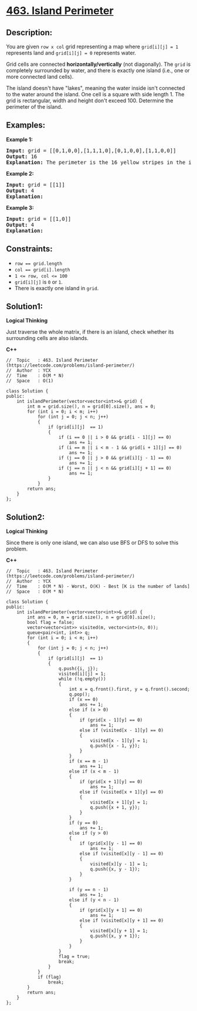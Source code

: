# [463. Island Perimeter](https://leetcode.com/problems/island-perimeter/)


## Description:

<p>You are given <code>row x col</code> grid representing a map where <code>grid[i][j] = 1</code> represents land and <code>grid[i][j] = 0</code> represents water.</p>
<p>Grid cells are connected <strong>horizontally/vertically</strong> (not diagonally). The <code>grid</code> is completely surrounded by water, and there is exactly one island (i.e., one or more connected land cells).</p>
<p>The island doesn't have "lakes", meaning the water inside isn't connected to the water around the island. One cell is a square with side length 1. The grid is rectangular, width and height don't exceed 100. Determine the perimeter of the island.</p>


## Examples:

<strong>Example 1:</strong>
<pre>
<strong>Input:</strong> grid = [[0,1,0,0],[1,1,1,0],[0,1,0,0],[1,1,0,0]]
<strong>Output:</strong> 16
<strong>Explanation:</strong> The perimeter is the 16 yellow stripes in the image above.
</pre>

<strong>Example 2:</strong>
<pre>
<strong>Input:</strong> grid = [[1]]
<strong>Output:</strong> 4
<strong>Explanation:</strong> 
</pre>

<strong>Example 3:</strong>
<pre>
<strong>Input:</strong> grid = [[1,0]]
<strong>Output:</strong> 4
<strong>Explanation:</strong> 
</pre>


## Constraints:

<ul>
  <li><code>row == grid.length</code></li>
  <li><code>col == grid[i].length</code></li>
  <li><code>1 &lt;= row, col &lt;= 100</code></li>
  <li><code>grid[i][j]</code> is <code>0</code> or <code>1</code>.</li>
  <li>There is exactly one island in <code>grid</code>.</li>
</ul>


## Solution1:

<strong>Logical Thinking</strong>
<p>Just traverse the whole matrix, if there is an island, check whether its surrounding cells are also islands.</p>


<strong>C++</strong>

```
//  Topic   : 463. Island Perimeter (https://leetcode.com/problems/island-perimeter/)
//  Author  : YCX
//  Time    : O(M * N)
//  Space   : O(1)

class Solution {
public:
    int islandPerimeter(vector<vector<int>>& grid) {
        int m = grid.size(), n = grid[0].size(), ans = 0;
        for (int i = 0; i < m; i++)
            for (int j = 0; j < n; j++)
            {
                if (grid[i][j]  == 1)
                {
                    if (i == 0 || i > 0 && grid[i - 1][j] == 0)
                        ans += 1;
                    if (i == m || i < m - 1 && grid[i + 1][j] == 0)
                        ans += 1;
                    if (j == 0 || j > 0 && grid[i][j - 1] == 0)
                        ans += 1;
                    if (j == n || j < n && grid[i][j + 1] == 0)
                        ans += 1;
                }
            }
        return ans;
    }
};
```


## Solution2:

<strong>Logical Thinking</strong>
<p>Since there is only one island, we can also use BFS or DFS to solve this problem.</p>


<strong>C++</strong>

```
//  Topic   : 463. Island Perimeter (https://leetcode.com/problems/island-perimeter/)
//  Author  : YCX
//  Time    : O(M * N) - Worst, O(K) - Best [K is the number of lands]
//  Space   : O(M * N)

class Solution {
public:
    int islandPerimeter(vector<vector<int>>& grid) {
        int ans = 0, m = grid.size(), n = grid[0].size();
        bool flag = false;
        vector<vector<int>> visited(m, vector<int>(n, 0));
        queue<pair<int, int>> q;
        for (int i = 0; i < m; i++)
        {
            for (int j = 0; j < n; j++)
            {
                if (grid[i][j]  == 1)
                {
                    q.push({i, j});
                    visited[i][j] = 1;
                    while (!q.empty())
                    {
                        int x = q.front().first, y = q.front().second;
                        q.pop();
                        if (x == 0)
                            ans += 1;
                        else if (x > 0)
                        {
                            if (grid[x - 1][y] == 0)
                                ans += 1;
                            else if (visited[x - 1][y] == 0)
                            {
                                visited[x - 1][y] = 1;
                                q.push({x - 1, y});
                            }
                        }
                        if (x == m - 1)
                            ans += 1;
                        else if (x < m - 1)
                        {
                            if (grid[x + 1][y] == 0)
                                ans += 1;
                            else if (visited[x + 1][y] == 0)
                            {
                                visited[x + 1][y] = 1;
                                q.push({x + 1, y});
                            }
                        }
                        if (y == 0)
                            ans += 1;
                        else if (y > 0)
                        {
                            if (grid[x][y - 1] == 0)
                                ans += 1;
                            else if (visited[x][y - 1] == 0)
                            {
                                visited[x][y - 1] = 1;
                                q.push({x, y - 1});
                            }
                        }
                        
                        if (y == n - 1)
                            ans += 1;
                        else if (y < n - 1)
                        {
                            if (grid[x][y + 1] == 0)
                                ans += 1;
                            else if (visited[x][y + 1] == 0)
                            {
                                visited[x][y + 1] = 1;
                                q.push({x, y + 1});
                            }
                        }
                    }
                    flag = true;
                    break;
                }
            }
            if (flag)
                break;
        }
        return ans;
    }
};
```
